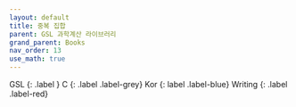 ```yaml
---
layout: default
title: 중복 집합
parent: GSL 과학계산 라이브러리
grand_parent: Books
nav_order: 13
use_math: true
---
```


GSL
{: .label }
C
{: .label .label-grey}
Kor
{: label .label-blue}
Writing
{: .label .label-red}